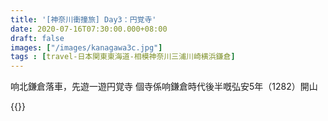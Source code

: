 ```yaml
---
title: '[神奈川衝撞旅] Day3：円覚寺'
date: 2020-07-16T07:30:00.000+08:00
draft: false
images: ["/images/kanagawa3c.jpg"]
tags : [travel-日本関東東海道-相模神奈川三浦川崎横浜鎌倉]
---
```


响北鎌倉落車，先遊一遊円覚寺
個寺係响鎌倉時代後半嘅弘安5年（1282）開山



{{<kanagawa>}}
